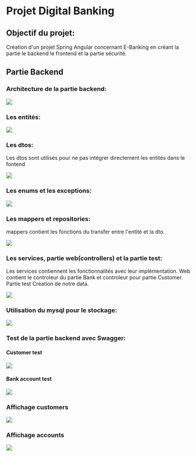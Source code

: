 <h1>Projet Digital Banking</h1>
<h2>Objectif du projet:</h2>
<p>Création d'un projet Spring Angular concernant E-Banking en créant la partie 
le backend le frontend et la partie sécurité.</p>
<h2>Partie Backend</h2>
<h3>Architecture de la partie backend:</h3>
<img src="captures/pic1.png">
<h3>Les entités:</h3>
<img src="captures/pic3.png">
<h3>Les dtos:</h3>
<p>Les dtos sont utilisés pour ne pas intégrer directement les entités dans le fontend</p>
<img src="captures/pic1.png">
<h3>Les enums et les exceptions:</h3>
<img src="captures/pic4.png">
<h3>Les mappers et repositories:</h3>
<p>mappers contient les fonctions du transfer entre l'entité et la dto.</p>
<img src="captures/pic5.png">
<h3>Les services, partie web(controllers) et la partie test:</h3>
<p>Les services contiennent les fonctionnalités avec leur implémentation.
Web contient le controleur du partie Bank et controleur pour partie Customer.
Partie test Création de notre data.</p>
<img src="captures/pic6.png">
<h3>Utilisation du mysql pour le stockage:</h3>
<img src="captures/pic7.png">
<h3>Test de la partie backend avec Swagger:</h3>
<h4>Customer test</h4>
<img src="captures/pic8.png">
<h4>Bank account test</h4>
<img src="captures/pic9.png">
<h3>Affichage customers</h3>
<img src="captures/pic10.png">
<h3>Affichage accounts </h3>
<img src="captures/pic11.png">

